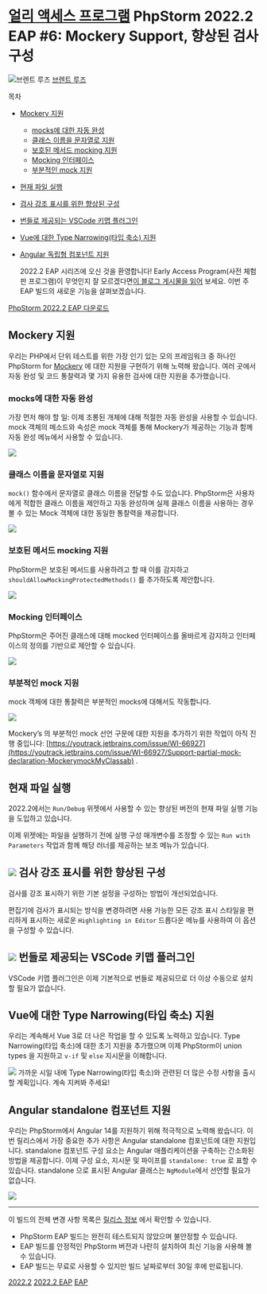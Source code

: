 # [얼리 액세스 프로그램](/phpstorm/category/eap/) PhpStorm 2022.2 EAP #6: Mockery Support, 향상된 검사 구성

![브렌트 루즈](https://secure.gravatar.com/avatar/cef66d348f7def8f4634963a7e7a05e4?s=200&r=g) [브렌트 루즈](https://blog.jetbrains.com/author/brent-roose-jetbrains-com)

목차

- [Mockery 지원](#Mockery_support "Mockery 지원")
  - [mocks에 대한 자동 완성](#Autocompletion_for_mocks "mocks에 대한 자동 완성")
  - [클래스 이름을 문자열로 지원](#Support_for_class_names_as_strings "클래스 이름을 문자열로 지원")
  - [보호된 메서드 mocking 지원](#Support_for_mocking_protected_methods "보호된 메서드 mocking 지원")
  - [Mocking 인터페이스](#Mocking_interfaces "Mocking 인터페이스")
  - [부분적인 mock 지원](#Partial_mock_support "부분 mock 지원")
- [현재 파일 실행](#Run_Current_File "현재 파일 실행")
- [검사 강조 표시를 위한 향상된 구성](#Enhanced_configuration_for_highlighting_inspections "검사 강조 표시를 위한 향상된 설정")
- [번들로 제공되는 VSCode 키맵 플러그인](#Bundled_VSCode_keymap_plugin "번들로 제공되는 VSCode 키맵 플러그인")
- [Vue에 대한 Type Narrowing(타입 축소) 지원](#Type_narrowing_support_for_Vue "Vue에 대한 Type Narrowing(타입 축소) 지원")
- [Angular 독립형 컴포넌트 지원](#Support_for_Angular_standalone_components "Angular 독립형 컴포넌트 지원")

  2022.2 EAP 시리즈에 오신 것을 환영합니다! Early Access Program(사전 체험판 프로그램)이 무엇인지 잘 모르겠다면[이 블로그 게시물을 읽어](https://blog.jetbrains.com/phpstorm/2022/05/phpstorm-2022-2-early-access-program-is-open/) 보세요. 이번 주 EAP 빌드의 새로운 기능을 살펴보겠습니다.

[PhpStorm 2022.2 EAP 다운로드](https://www.jetbrains.com/phpstorm/nextversion)

## Mockery 지원

우리는 PHP에서 단위 테스트를 위한 가장 인기 있는 모의 프레임워크 중 하나인 PhpStorm for [Mockery](http://docs.mockery.io/en/latest/) 에 대한 지원을 구현하기 위해 노력해 왔습니다. 여러 곳에서 자동 완성 및 코드 통찰력과 몇 가지 유용한 검사에 대한 지원을 추가했습니다.

### mocks에 대한 자동 완성

가장 먼저 해야 할 일: 이제 조롱된 개체에 대해 적절한 자동 완성을 사용할 수 있습니다.
mock 객체의 메소드와 속성은 mock 객체를 통해 Mockery가 제공하는 기능과 함께 자동 완성 메뉴에서 사용할 수 있습니다.

![](https://resources.jetbrains.com/storage/products/blog/wp-content/uploads/phpstorm/2022.2-eap-6-mock-1.gif)

### 클래스 이름을 문자열로 지원

`mock()` 함수에서 문자열로 클래스 이름을 전달할 수도 있습니다.
PhpStorm은 사용자에게 적합한 클래스 이름을 제안하고 자동 완성하며 실제 클래스 이름을 사용하는 경우 볼 수 있는 Mock 객체에 대한 동일한 통찰력을 제공합니다.

![](https://resources.jetbrains.com/storage/products/blog/wp-content/uploads/phpstorm/2022.2-eap-6-mock-2.gif)

### 보호된 메서드 mocking 지원

PhpStorm은 보호된 메서드를 사용하려고 할 때 이를 감지하고 `shouldAllowMockingProtectedMethods()` 를 추가하도록 제안합니다.

![](https://resources.jetbrains.com/storage/products/blog/wp-content/uploads/phpstorm/2022.2-eap-6-mock-3.gif)

### Mocking 인터페이스

PhpStorm은 주어진 클래스에 대해 mocked 인터페이스를 올바르게 감지하고 인터페이스의 정의를 기반으로 제안할 수 있습니다.

![](https://resources.jetbrains.com/storage/products/blog/wp-content/uploads/phpstorm/2022.2-eap-6-mock-4.gif)

### 부분적인 mock 지원

mock 객체에 대한 통찰력은 부분적인 mocks에 대해서도 작동합니다.

![](https://resources.jetbrains.com/storage/products/blog/wp-content/uploads/phpstorm/2022.2-eap-6-mock-5.gif)

Mockery’s 의 부분적인 mock 선언 구문에 대한 지원을 추가하기 위한 작업이 아직 진행 중입니다: [https://youtrack.jetbrains.com/issue/WI-66927](https://youtrack.jetbrains.com/issue/WI-66927/Support-partial-mock-declaration-MockerymockMyClassab) .

## 현재 파일 실행

2022.2에서는 `Run/Debug` 위젯에서 사용할 수 있는 향상된 버전의 현재 파일 실행 기능을 도입하고 있습니다.

이제 위젯에는 파일을 실행하기 전에 실행 구성 매개변수를 조정할 수 있는 `Run with Parameters` 작업과 함께 해당 러너를 제공하는 보조 메뉴가 있습니다.

## ![](https://blog.jetbrains.com/wp-content/uploads/2022/07/2022.2-eap-6-run-config.png) 검사 강조 표시를 위한 향상된 구성

검사를 강조 표시하기 위한 기본 설정을 구성하는 방법이 개선되었습니다.

편집기에 검사가 표시되는 방식을 변경하려면 사용 가능한 모든 강조 표시 스타일을 편리하게 표시하는 새로운 `Highlighting in Editor` 드롭다운 메뉴를 사용하여 이 옵션을 구성할 수 있습니다.

## ![](https://resources.jetbrains.com/storage/products/blog/wp-content/uploads/phpstorm/2022.2-eap-6-inspection-config.gif) 번들로 제공되는 VSCode 키맵 플러그인

VSCode 키맵 플러그인은 이제 기본적으로 번들로 제공되므로 더 이상 수동으로 설치할 필요가 없습니다.

## Vue에 대한 Type Narrowing(타입 축소) 지원

우리는 계속해서 Vue 3로 더 나은 작업을 할 수 있도록 노력하고 있습니다.
Type Narrowing(타입 축소)에 대한 초기 지원을 추가했으며 이제 PhpStorm이 union types 을 지원하고 `v-if` 및 `else` 지시문을 이해합니다.

![](https://blog.jetbrains.com/wp-content/uploads/2022/07/2022.2-eap-6-vue-type-narrow.png) 가까운 시일 내에 Type Narrowing(타입 축소)와 관련된 더 많은 수정 사항을 출시할 계획입니다. 계속 지켜봐 주세요!

## Angular standalone 컴포넌트 지원

우리는 PhpStorm에서 Angular 14를 지원하기 위해 적극적으로 노력해 왔습니다.
이번 릴리스에서 가장 중요한 추가 사항은 Angular standalone 컴포넌트에 대한 지원입니다.
standalone 컴포넌트 구성 요소는 Angular 애플리케이션을 구축하는 간소화된 방법을 제공합니다.
이제 구성 요소, 지시문 및 파이프를 `standalone: true` 로 표할 수 있습니다.
standalone 으로 표시된 Angular 클래스는 `NgModule`에서 선언할 필요가 없습니다.

![](https://blog.jetbrains.com/wp-content/uploads/2022/07/2022.2-eap-6-angular-components.png)

---

이 빌드의 전체 변경 사항 목록은 [릴리스 정보](https://youtrack.jetbrains.com/articles/WI-A-231735996) 에서 확인할 수 있습니다.

- PhpStorm EAP 빌드는 완전히 테스트되지 않았으며 불안정할 수 있습니다.
- EAP 빌드를 안정적인 PhpStorm 버전과 나란히 설치하여 최신 기능을 사용해 볼 수 있습니다.
- EAP 빌드는 무료로 사용할 수 있지만 빌드 날짜로부터 30일 후에 만료됩니다.

[2022.2](/phpstorm/tag/2022-2/) [2022.2 EAP](/phpstorm/tag/2022-2-eap/) [EAP](/phpstorm/tag/eap/)
